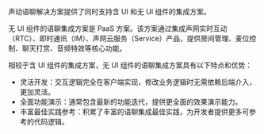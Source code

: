 声动语聊解决方案提供了同时支持含 UI 和无 UI 组件的集成方案。

无 UI 组件的语聊集成方案是 PaaS 方案。该方案通过集成声网实时互动（RTC）、即时通讯（IM）、声网云服务（Service）产品，提供房间管理、麦位控制、聊天打赏、音频特效等核心功能。

相较于含 UI 组件的集成方案，无 UI 组件的语聊集成方案具有以下特点和优势：

- 灵活开发：交互逻辑完全在客户端实现，修改业务逻辑时无需依赖后端介入，更加灵活。
- 全面功能演示：通常包含最新的功能迭代，提供更全面的效果演示能力。
- 丰富最佳实践参考：积累了丰富的语聊集成最佳实践，为开发者提供更多可参考的代码逻辑。
